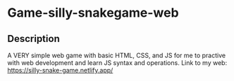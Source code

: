 # Game-silly-snakegame-web

## Description
A VERY simple web game with basic HTML, CSS, and JS for me to practive with web development and learn JS syntax and operations. Link to my web: https://silly-snake-game.netlify.app/

